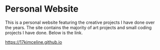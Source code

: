 # Personal Website

<p>This is a personal website featuring the creative projects I have done over the years. 
The site contains the majority of art projects and small coding projects I have done. 
Below is the link. </p>
<a href = 'https://17kimceline.github.io' target="_blank">https://17kimceline.github.io</a>
